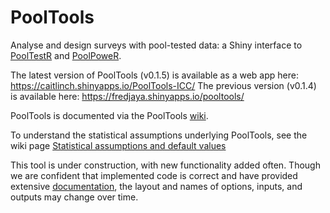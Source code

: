 # PoolTools
Analyse and design surveys with pool-tested data: a Shiny interface to 
[PoolTestR](https://github.com/AngusMcLure/PoolTestR?tab=readme-ov-file#pooltestr) 
and [PoolPoweR](https://github.com/AngusMcLure/PoolPoweR?tab=readme-ov-file#poolpower).

The latest version of PoolTools (v0.1.5) is available as a web app here: https://caitlinch.shinyapps.io/PoolTools-ICC/
The previous version (v0.1.4) is available here: https://fredjaya.shinyapps.io/pooltools/

PoolTools is documented via the PoolTools [wiki](https://github.com/AngusMcLure/PoolTools/wiki).

To understand the statistical assumptions underlying PoolTools, see the wiki 
page [Statistical assumptions and default values](https://github.com/AngusMcLure/PoolTools/wiki/Statistical-assumptions-and-default-values)

This tool is under construction, with new functionality added often. Though we 
are confident that implemented code is correct and have provided extensive 
[documentation](https://github.com/AngusMcLure/PoolTools/wiki), the layout and names of options, inputs, and outputs may change over time.
